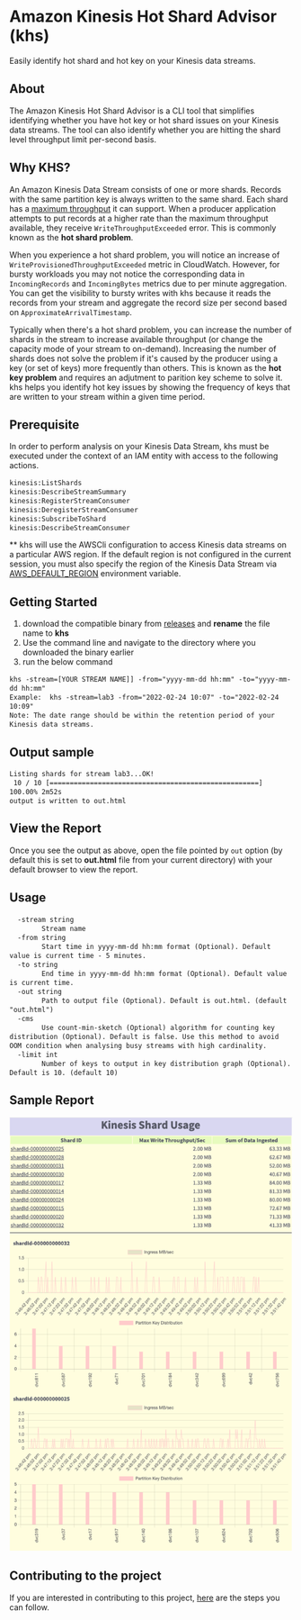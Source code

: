 # Amazon Kinesis Hot Shard Advisor (khs)
Easily identify hot shard and hot key on your Kinesis data streams.

## About
The Amazon Kinesis Hot Shard Advisor is a CLI tool that simplifies identifying whether you have hot key or hot shard issues on your Kinesis data streams. The tool can also identify whether you are hitting the shard level throughput limit per-second basis.

## Why KHS?
An Amazon Kinesis Data Stream consists of one or more shards. Records with the same partition key is always written to the same shard. Each shard has a [maximum throughput](https://aws.amazon.com/kinesis/data-streams/faqs/#:~:text=A%20shard%20has%20a%20sequence,2%20MB%2Fsecond%20for%20reads.) it can support. When a producer application attempts to put records at a higher rate than the maximum throughput available, they receive `WriteThroughputExceeded` error. This is commonly known as the **hot shard problem**.   

When you experience a hot shard problem, you will notice an increase of `WriteProvisionedThroughputExceeded` metric in CloudWatch. However, for bursty workloads you may not notice the corresponding data in `IncomingRecords` and `IncomingBytes` metrics due to per minute aggregation. You can get the visibility to bursty writes with khs because it reads the records from your stream and aggregate the record size per second based on `ApproximateArrivalTimestamp`.

Typically when there's a hot shard problem, you can increase the number of shards in the stream to increase available throughput (or change the capacity mode of your stream to on-demand). Increasing the number of shards does not solve the problem if it's caused by the producer using a key (or set of keys) more frequently than others. This is known as the **hot key problem** and requires an adjutment to parition key scheme to solve it. khs helps you identify hot key issues by showing the frequency of keys that are written to your stream within a given time period.

## Prerequisite
In order to perform analysis on your Kinesis Data Stream, khs must be executed under the context of an IAM entity with access to the following actions.

```
kinesis:ListShards
kinesis:DescribeStreamSummary
kinesis:RegisterStreamConsumer
kinesis:DeregisterStreamConsumer
kinesis:SubscribeToShard
kinesis:DescribeStreamConsumer
```

** khs will use the AWSCli configuration to access Kinesis data streams on a particular AWS region. If the default region is not configured in the current session, you must also specify the region of the Kinesis Data Stream via [AWS_DEFAULT_REGION](https://docs.aws.amazon.com/cli/latest/userguide/cli-configure-quickstart.html#cli-configure-quickstart-region) environment variable.

## Getting Started
1. download the compatible binary from [releases](https://github.com/awslabs/kinesis-hot-shard-advisor/releases) and **rename** the file name to **khs**
2. Use the command line and navigate to the directory where you downloaded the binary earlier
3. run the below command
```
khs -stream=[YOUR STREAM NAME]] -from="yyyy-mm-dd hh:mm" -to="yyyy-mm-dd hh:mm"
Example:  khs -stream=lab3 -from="2022-02-24 10:07" -to="2022-02-24 10:09" 
Note: The date range should be within the retention period of your Kinesis data streams.
```
## Output sample
```
Listing shards for stream lab3...OK!
 10 / 10 [====================================================] 100.00% 2m52s
output is written to out.html
```


## View the Report
Once you see the output as above, open the file pointed by `out` option (by default this is set to **out.html** file from your current directory) with your default browser to view the report.

## Usage
```
  -stream string
    	Stream name
  -from string
    	Start time in yyyy-mm-dd hh:mm format (Optional). Default value is current time - 5 minutes.
  -to string
    	End time in yyyy-mm-dd hh:mm format (Optional). Default value is current time.
  -out string
    	Path to output file (Optional). Default is out.html. (default "out.html")
  -cms
    	Use count-min-sketch (Optional) algorithm for counting key distribution (Optional). Default is false. Use this method to avoid OOM condition when analysing busy streams with high cardinality.
  -limit int
    	Number of keys to output in key distribution graph (Optional). Default is 10. (default 10)
```

## Sample Report
![Sample Report](images/samplereport.png)

## Contributing to the project
If you are interested in contributing to this project, [here](CONTRIBUTING.md) are the steps you can follow.
